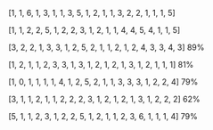 [1, 1, 6, 1, 3, 1, 1, 3, 5, 1, 2, 1, 1, 3, 2, 2, 1, 1, 1, 5]

[1, 1, 2, 2, 5, 1, 2, 2, 3, 1, 2, 1, 1, 4, 4, 5, 4, 1, 1, 5]

[3, 2, 2, 1, 3, 3, 1, 2, 5, 2, 1, 1, 2, 1, 2, 4, 3, 3, 4, 3] 89%

[1, 2, 1, 1, 2, 3, 3, 1, 3, 1, 2, 1, 2, 1, 3, 1, 2, 1, 1, 1] 81%

[1, 0, 1, 1, 1, 1, 4, 1, 2, 5, 2, 1, 1, 3, 3, 3, 1, 2, 2, 4] 79%

[3, 1, 1, 2, 1, 1, 2, 2, 2, 3, 1, 2, 1, 2, 1, 3, 1, 2, 2, 2] 62%

[5, 1, 1, 2, 3, 1, 2, 2, 5, 1, 2, 1, 1, 2, 3, 6, 1, 1, 1, 4] 79%